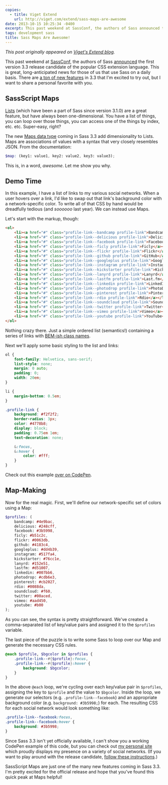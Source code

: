 ```yaml
---
copies:
  - title: Viget Extend
    url: http://viget.com/extend/sass-maps-are-awesome
date: 2013-10-15 10:25:34 -0400
excerpt: This past weekend at SassConf, the authors of Sass announced the first version 3.3 release candidate of the popular CSS extension language. There are a ton of new features in 3.3 that I'm excited to try out, but I want to share a personal favorite with you.
tags: development sass
title: Sass Maps Are Awesome!
---
```


_This post originally appeared on [Viget's Extend blog](http://viget.com/extend/sass-maps-are-awesome)._

This past weekend at [SassConf](http://sassconf.com/), the authors of Sass [announced](https://twitter.com/SassCSS/status/389086335505805312) the first version 3.3 release candidate of the popular CSS extension language. This is great, long-anticipated news for those of us that use Sass on a daily basis. There are [a ton of new features](https://github.com/nex3/sass/blob/master/doc-src/SASS_CHANGELOG.md) in 3.3 that I'm excited to try out, but I want to share a personal favorite with you.


## SassScript Maps

[Lists](https://github.com/nex3/sass/blob/master/doc-src/SASS_CHANGELOG.md#lists) (which have been a part of Sass since version 3.1.0) are a great feature, but have always been one-dimensional. You have a list of things, you can loop over those things, you can access one of the things by index, etc. etc. Super-easy, right?

The new [Maps data type](https://github.com/nex3/sass/blob/master/doc-src/SASS_CHANGELOG.md#sassscript-maps) coming in Sass 3.3 add dimensionality to Lists. Maps are associations of values with a syntax that very closely resembles JSON. From the documentation:

```scss
$map: (key1: value1, key2: value2, key3: value3);
```

This is, in a word, _awesome_. Let me show you why.


## Demo Time

In this example, I have a list of links to my various social networks. When a user hovers over a link, I'd like to swap out that link's background color with a network-specific color. To write all of that CSS by hand would be dreadfully tedious (and _soooooo_ last year). We can instead use Maps.

Let's start with the markup, though:

```html
<ol>
    <li><a href="#" class="profile-link--bandcamp profile-link">Bandcamp</a></li>
    <li><a href="#" class="profile-link--delicious profile-link">Delicious</a></li>
    <li><a href="#" class="profile-link--facebook profile-link">Facebook</a></li>
    <li><a href="#" class="profile-link--ficly profile-link">Ficly</a></li>
    <li><a href="#" class="profile-link--flickr profile-link">Flickr</a></li>
    <li><a href="#" class="profile-link--github profile-link">GitHub</a></li>
    <li><a href="#" class="profile-link--googleplus profile-link">Google+</a></li>
    <li><a href="#" class="profile-link--instagram profile-link">Instagram</a></li>
    <li><a href="#" class="profile-link--kickstarter profile-link">Kickstarter</a></li>
    <li><a href="#" class="profile-link--lanyrd profile-link">Lanyrd</a></li>
    <li><a href="#" class="profile-link--lastfm profile-link">Last.fm</a></li>
    <li><a href="#" class="profile-link--linkedin profile-link">LinkedIn</a></li>
    <li><a href="#" class="profile-link--photodrop profile-link">PhotoDrop</a></li>
    <li><a href="#" class="profile-link--pinterest profile-link">Pinterest</a></li>
    <li><a href="#" class="profile-link--rdio profile-link">Rdio</a></li>
    <li><a href="#" class="profile-link--soundcloud profile-link">SoundCloud</a></li>
    <li><a href="#" class="profile-link--twitter profile-link">Twitter</a></li>
    <li><a href="#" class="profile-link--vimeo profile-link">Vimeo</a></li>
    <li><a href="#" class="profile-link--youtube profile-link">YouTube</a></li>
</ol>
```

Nothing crazy there. Just a simple ordered list (semantics!) containing a series of links with [BEM-ish class names](http://csswizardry.com/2013/01/mindbemding-getting-your-head-round-bem-syntax/).

Next we'll apply some basic styling to the list and links:

```css
ol {
    font-family: Helvetica, sans-serif;
    list-style: none;
    margin: 0 auto;
    padding: 0;
    width: 20em;
}

li {
    margin-bottom: 0.5em;
}

.profile-link {
    background: #f2f2f2;
    border-radius: 3px;
    color: #4778b8;
    display: block;
    padding: 0.75em 1em;
    text-decoration: none;

    &:focus,
    &:hover {
        color: #fff;
    }
}
```

Check out this example [over on CodePen](http://codepen.io/jgarber/pen/amDlI).


## Map-Making

Now for the real magic. First, we'll define our network-specific set of colors using a Map:

```scss
$profiles: (
    bandcamp: #4e9bac,
    delicious: #248cff,
    facebook: #3b5998,
    ficly: #b51c2c,
    flickr: #0063db,
    github: #4183c4,
    googleplus: #dd4b39,
    instagram: #517fa4,
    kickstarter: #76cc1e,
    lanyrd: #152e51,
    lastfm: #d51007,
    linkedin: #007bb6,
    photodrop: #cdb6e3,
    pinterest: #cb2027,
    rdio: #0088da,
    soundcloud: #f60,
    twitter: #00aced,
    vimeo: #aad450,
    youtube: #b00
);
```

As you can see, the syntax is pretty straightforward. We've created a comma-separated list of key/value pairs and assigned it to the `$profiles` variable.

The last piece of the puzzle is to write some Sass to loop over our Map and generate the necessary CSS rules.

```scss
@each $profile, $bgcolor in $profiles {
    .profile-link--#{$profile}:focus,
    .profile-link--#{$profile}:hover {
        background: $bgcolor;
    }
}
```

In the above `@each` loop, we're cycling over each key/value pair in `$profiles`, assigning the key to `$profile` and the value to `$bgcolor`. Inside the loop, we generate our selectors (e.g. `.profile-link--facebook`) and an appropriate background color (e.g. `background: #3b5998;`) for each. The resulting CSS for each social network would look something like:

```css
.profile-link--facebook:focus,
.profile-link--facebook:hover {
    background: #3b5998;
}
```

Since Sass 3.3 isn't yet officially available, I can't show you a working CodePen example of this code, but you can check out [my personal site](http://sixtwothree.org/) which proudly displays my presence on a variety of social networks. (If you want to play around with the release candidate, [follow these instructions](http://rubygems.org/gems/sass/versions/3.3.0.rc.1).)

SassScript Maps are just one of the many new features coming in Sass 3.3. I'm pretty excited for the official release and hope that you've found this quick peak at Maps helpful!